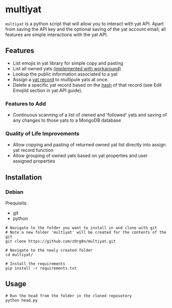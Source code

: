 # multiyat
`multiyat` is a python script that will allow you to interact with yat API.
Apart from saving the API key and the optional saving of the yat account email; all features are simple interactions with the yat API.


## Features
- List emojis in yat library for simple copy and pasting
- List all owned yats [(implemented with workaround)](https://github.com/z0rg0n/multiyat/issues/5)
- Lookup the public information associated to a yat
- Assign a [yat record](https://api-docs.y.at/docs/categories) to multipule yats at once.
- Delete a specific yat record based on the [hash](https://api-docs.y.at/docs/api-ref#parameters-18) of that record (see Edit EmojiId section in yat API guide).


### Features to Add
- Continuous scanning of a list of owned and 'followed' yats and saving of any changes to those yats to a MongoDB database

### Quality of Life Improvements
- Allow copying and pasting of returned owned yat list directly into assign yat record function
- Allow grouping of owned yats based on yat properties and user assigned properties


## Installation

### Debian
Prequisits:
- git
- python
```
# Navigate to the folder you want to install in and clone with git
# Note a new folder 'multiyat' will be created for the contents of the git
git clone https://github.com/z0rg0n/multiyat.git

# Navigate to the newly created folder
cd multiyat/

# Install the requirements
pip install -r requirements.txt
```

## Usage
```
# Run the head from the folder in the cloned reposotory
python head.py
```
